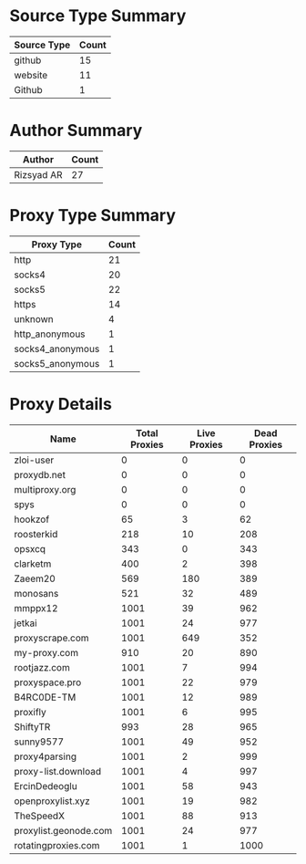 # Source Type Summary

| Source Type | Count |
|-------------|-------|
| github | 15 |
| website | 11 |
| Github | 1 |


# Author Summary

| Author | Count |
|--------|-------|
| Rizsyad AR | 27 |


# Proxy Type Summary

| Proxy Type | Count |
|------------|-------|
| http | 21 |
| socks4 | 20 |
| socks5 | 22 |
| https | 14 |
| unknown | 4 |
| http_anonymous | 1 |
| socks4_anonymous | 1 |
| socks5_anonymous | 1 |


# Proxy Details

| Name | Total Proxies | Live Proxies | Dead Proxies |
|------|---------------|--------------|---------------|
| zloi-user | 0 | 0 | 0 |
| proxydb.net | 0 | 0 | 0 |
| multiproxy.org | 0 | 0 | 0 |
| spys | 0 | 0 | 0 |
| hookzof | 65 | 3 | 62 |
| roosterkid | 218 | 10 | 208 |
| opsxcq | 343 | 0 | 343 |
| clarketm | 400 | 2 | 398 |
| Zaeem20 | 569 | 180 | 389 |
| monosans | 521 | 32 | 489 |
| mmppx12 | 1001 | 39 | 962 |
| jetkai | 1001 | 24 | 977 |
| proxyscrape.com | 1001 | 649 | 352 |
| my-proxy.com | 910 | 20 | 890 |
| rootjazz.com | 1001 | 7 | 994 |
| proxyspace.pro | 1001 | 22 | 979 |
| B4RC0DE-TM | 1001 | 12 | 989 |
| proxifly | 1001 | 6 | 995 |
| ShiftyTR | 993 | 28 | 965 |
| sunny9577 | 1001 | 49 | 952 |
| proxy4parsing | 1001 | 2 | 999 |
| proxy-list.download | 1001 | 4 | 997 |
| ErcinDedeoglu | 1001 | 58 | 943 |
| openproxylist.xyz | 1001 | 19 | 982 |
| TheSpeedX | 1001 | 88 | 913 |
| proxylist.geonode.com | 1001 | 24 | 977 |
| rotatingproxies.com | 1001 | 1 | 1000 |

